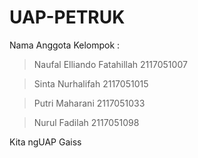 # UAP-PETRUK
 Nama Anggota Kelompok :
 > Naufal Elliando Fatahillah 
   2117051007
   
 > Sinta Nurhalifah 
   2117051015
   
 > Putri Maharani 
   2117051033
   
 > Nurul Fadilah 
   2117051098

Kita ngUAP Gaiss
